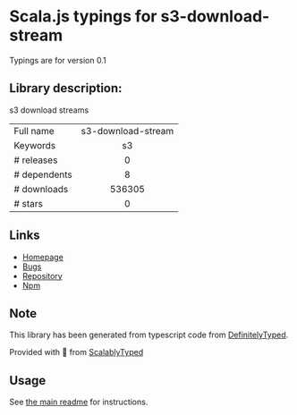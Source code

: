 
# Scala.js typings for s3-download-stream

Typings are for version 0.1

## Library description:
s3 download streams

|                    |                 |
| ------------------ | :-------------: |
| Full name          | s3-download-stream |
| Keywords           | s3 |
| # releases         | 0 |
| # dependents       | 8 |
| # downloads        | 536305 |
| # stars            | 0 |

## Links
- [Homepage](https://github.com/jb55/s3-download-stream#readme)
- [Bugs](https://github.com/jb55/s3-download-stream/issues)
- [Repository](https://github.com/jb55/s3-download-stream)
- [Npm](https://www.npmjs.com/package/s3-download-stream)
    


## Note
This library has been generated from typescript code from [DefinitelyTyped](https://definitelytyped.org).

Provided with :purple_heart: from [ScalablyTyped](https://github.com/oyvindberg/ScalablyTyped)

## Usage
See [the main readme](../../readme.md) for instructions.


